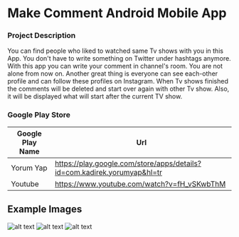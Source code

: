 # Make Comment Android Mobile App

### Project Description
You can find people who liked to watched same Tv shows with you in this App. You don't have to write something on Twitter under hashtags anymore. With this app you can write your comment in channel's room. You are not alone from now on. Another great thing is everyone can see each-other profile and can follow these profiles on Instagram. When Tv shows finished the comments will be deleted and start over again with other Tv show. Also, it will be displayed what will start after the current TV show.  

### Google Play Store
| Google Play Name | Url |
| ------ | ------ |
| Yorum Yap | https://play.google.com/store/apps/details?id=com.kadirek.yorumyap&hl=tr |
| Youtube | https://www.youtube.com/watch?v=fH_vSKwbThM |

## Example Images

![alt text](https://play-lh.googleusercontent.com/kUyyXo6SZDSD8I0myi0iNohL4bu9r0FTUjfMTcdswcZaTK7JTg4jHnL9Lks8l8L-Ua5Z=w1440-h620-rw)
![alt text](https://play-lh.googleusercontent.com/zNfxiwVwflUy6ciJ_8bF9ZV1cJmLXh_SL_hpEYZayW8zsufKf58_DPXqNNHb8gwbeHM=w1440-h620-rw)
![alt text](https://play-lh.googleusercontent.com/RPqCXrSTamKNDNUAfxEnNZGSmM9jtFhhxYh9UwEEnixgZnKDdfHarVjer8eGFv0xdj0=w1440-h620-rw)
